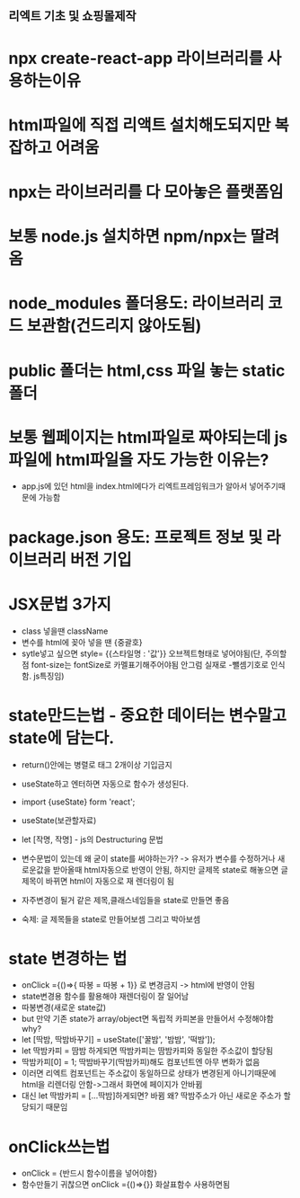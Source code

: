 ## 리엑트 기초 및 쇼핑몰제작

# npx create-react-app 라이브러리를 사용하는이유

# html파일에 직접 리액트 설치해도되지만 복잡하고 어려움

# npx는 라이브러리를 다 모아놓은 플랫폼임

# 보통 node.js 설치하면 npm/npx는 딸려옴

# node_modules 폴더용도: 라이브러리 코드 보관함(건드리지 않아도됨)

# public 폴더는 html,css 파일 놓는 static폴더

# 보통 웹페이지는 html파일로 짜야되는데 js파일에 html파일을 자도 가능한 이유는?

- app.js에 있던 html을 index.html에다가 리엑트프레임워크가 알아서 넣어주기때문에 가능함

# package.json 용도: 프로젝트 정보 및 라이브러리 버전 기입

# JSX문법 3가지

- class 넣을땐 className
- 변수를 html에 꽂아 넣을 땐 {중괄호}
- sytle넣고 싶으면 style= {{스타일명 : '값'}} 오브젝트형태로 넣어야됨(단, 주의할점 font-size는 fontSize로 카멜표기해주어야됨 안그럼 실재로 -뺄셈기호로 인식함. js특징임)

# state만드는법 - 중요한 데이터는 변수말고 state에 담는다.

- return()안에는 병렬로 태그 2개이상 기입금지
- useState하고 엔터하면 자동으로 함수가 생성된다.
- import {useState} form 'react';
- useState(보관할자료)
- let [작명, 작명] - js의 Destructuring 문법
- 변수문법이 있는데 왜 굳이 state를 써야하는가? -> 유저가 변수를 수정하거나 새로운값을 받아올때 html자동으로 반영이 안됨, 하지만 글제목 state로 해놓으면 글제목이 바뀌면 html이 자동으로 재 렌더링이 됨
- 자주변경이 될거 같은 제목,클래스네임들을 state로 만들면 좋음

- 숙제: 글 제목들을 state로 만들어보셈 그리고 박아보셈

# state 변경하는 법

- onClick ={()=>{ 따봉 = 따봉 + 1}} 로 변경금지 -> html에 반영이 안됨
- state변경용 함수를 활용해야 재렌더링이 잘 일어남
- 따봉변경(새로운 state값)
- but 만약 기존 state가 array/object면 독립적 카피본을 만들어서 수정해야함 why?
- let [딱밤, 딱밤바꾸기] = useState(['꿀밤', '밤밤', '떡밤']);
- let 딱밤카피 = 땀밤 하게되면 딱밤카피는 땀밤카피와 동일한 주소값이 할당됨
- 딱밤카피[0] = 1; 딱밤바꾸기(딱밤카피)해도 컴포넌트엔 아무 변화가 없음
- 이러면 리엑트 컴포넌트는 주소값이 동일하므로 상태가 변경된게 아니기때문에 html을 리렌더링 안함->그래서 화면에 페이지가 안바뀜
- 대신 let 딱밤카피 = [...딱밤]하게되면? 바뀜 왜? 딱밤주소가 아닌 새로운 주소가 할당되기 때문임

# onClick쓰는법

- onClick = {반드시 함수이름을 넣어야함}
- 함수만들기 귀찮으면 onClick ={()=>{}} 화살표함수 사용하면됨
